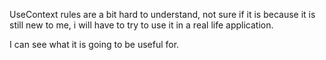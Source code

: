 UseContext rules are a bit hard to understand, not sure if it is because it is still new to me, i will have to try to use it in a real life application.

I can see what it is going to be useful for.
